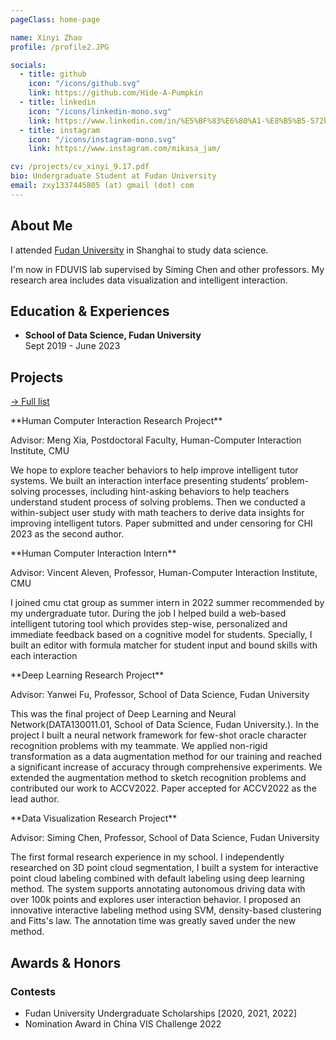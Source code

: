 ```yaml
---
pageClass: home-page

name: Xinyi Zhao
profile: /profile2.JPG

socials:
  - title: github
    icon: "/icons/github.svg"
    link: https://github.com/Hide-A-Pumpkin
  - title: linkedin
    icon: "/icons/linkedin-mono.svg"
    link: https://www.linkedin.com/in/%E5%BF%83%E6%80%A1-%E8%B5%B5-572ba8228
  - title: instagram
    icon: "/icons/instagram-mono.svg"
    link: https://www.instagram.com/mikasa_jam/

cv: /projects/cv_xinyi_9.17.pdf
bio: Undergraduate Student at Fudan University
email: zxy1337445805 (at) gmail (dot) com
---
```


<ProfileSection :frontmatter="$page.frontmatter" />

## About Me

I attended [Fudan University](https://www.fudan.edu.cn/) in Shanghai to study data science.

I'm now in FDUVIS lab supervised by Siming Chen and other professors. My research area includes data visualization and intelligent interaction.


## Education & Experiences

- **School of Data Science, Fudan University** <br/>
Sept 2019 - June 2023


## Projects

[→ Full list](/projects/)

<ProjectCard image="/projects/eqlens.jpg" hideBorder=true>
**Human Computer Interaction Research Project**

 Advisor: Meng Xia, Postdoctoral Faculty, Human-Computer Interaction Institute, CMU

 We hope to explore  teacher behaviors to help improve intelligent tutor systems. We built an interaction interface presenting students’ problem-solving processes, including hint-asking behaviors to help teachers understand student process of solving problems.
 Then we conducted a within-subject user study with math teachers to derive data insights for improving intelligent tutors.
 Paper submitted and under censoring for CHI 2023 as the second author.

<!-- [pdf] -->

</ProjectCard>

<ProjectCard image="/projects/ctat.jpg" hideBorder=true>
**Human Computer Interaction Intern**

  Advisor: Vincent Aleven, Professor, Human-Computer Interaction Institute, CMU

 I joined cmu ctat group as summer intern in 2022 summer recommended by my undergraduate tutor. During the job I helped build a web-based intelligent tutoring tool which provides step-wise, personalized and immediate feedback based on a cognitive model for students.
  Specially, I built an editor with formula matcher for student input and bound skills with each interaction

<!-- [pdf] -->

</ProjectCard>

<ProjectCard image="/projects/FFDAugmentor.jpg" hideBorder=true>
**Deep Learning Research Project**

  Advisor: Yanwei Fu, Professor, School of Data Science, Fudan University

 This was the final project of Deep Learning and Neural Network(DATA130011.01, School of Data Science, Fudan University.). In the project I built a neural network framework for few-shot oracle character recognition problems with my teammate.
 We applied non-rigid transformation as a data augmentation method for our training and reached a significant increase of accuracy through comprehensive experiments.
 We extended the augmentation method to sketch recognition problems and contributed our work to ACCV2022. Paper accepted for ACCV2022 as the lead author.

<!-- [pdf] -->

</ProjectCard>

<ProjectCard image="/projects/onelabeler.jpg" hideBorder=true>
**Data Visualization Research Project**

  Advisor: Siming Chen, Professor, School of Data Science, Fudan University

 The first formal research experience in my school. I independently researched on 3D point cloud segmentation, I built a system for interactive point cloud labeling combined with default labeling using deep learning method. The system supports annotating autonomous driving data with over 100k points and explores user interaction behavior. I proposed an innovative interactive labeling method using SVM, density-based clustering and Fitts's law. The annotation time was greatly saved under the new method.

<!-- [pdf] -->

</ProjectCard>


## Awards & Honors

### Contests
- Fudan University Undergraduate Scholarships [2020, 2021, 2022]
- Nomination Award in China VIS Challenge 2022

<!-- Custom style for this page -->

<style lang="stylus">

.theme-container.home-page .page
  font-size 14px
  font-family "lucida grande", "lucida sans unicode", lucida, "Helvetica Neue", Helvetica, Arial, sans-serif;
  p
    margin 0 0 0.5rem
  p, ul, ol
    line-height normal
  a
    font-weight normal
  .theme-default-content:not(.custom) > h2
    margin-bottom 0.5rem
  .theme-default-content:not(.custom) > h2:first-child + p
    margin-top 0.5rem
  .theme-default-content:not(.custom) > h3
    padding-top 4rem

  /* Override */
  .md-card
    margin-top 0.5em
    .card-image
      padding 0.2rem
      img
        max-width 120px
        max-height 120px
    .card-content p
      -webkit-margin-after 0.2em

@media (max-width: 419px)
  .theme-container.home-page .page
    p, ul, ol
      line-height 1.5

    .md-card
      .card-image
        img 
          width 100%
          max-width 400px

</style>
